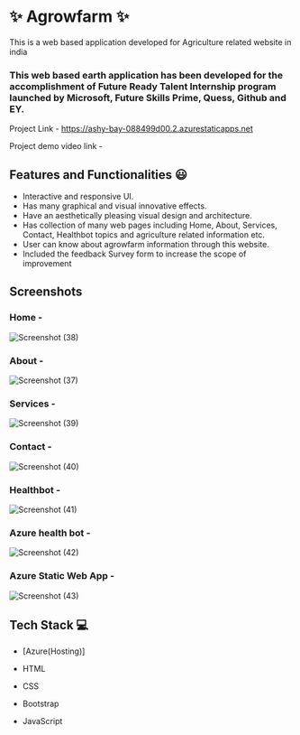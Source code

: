 # ✨ Agrowfarm ✨

This is a web based application developed for Agriculture related website in india

### This web based earth application has been developed for the accomplishment of Future Ready Talent Internship program launched by Microsoft, Future Skills Prime, Quess, Github and EY.


Project Link - https://ashy-bay-088499d00.2.azurestaticapps.net



Project demo video link -


## Features and Functionalities 😃

- Interactive and responsive UI.
- Has many graphical and visual innovative effects.
- Have an aesthetically pleasing visual design and architecture.
- Has collection of many web pages including Home, About, Services, Contact, Healthbot topics and agriculture related information etc.
- User can know about agrowfarm information through this website.
- Included the feedback Survey form to increase the scope of improvement 

## Screenshots






### Home -

![Screenshot (38)](https://user-images.githubusercontent.com/117890110/209575036-763a99be-5331-4f8f-97c9-725960facc96.png)


### About -

![Screenshot (37)](https://user-images.githubusercontent.com/117890110/209574672-66e2fa9f-4ee7-4f40-9f18-a510604e6c97.png)



### Services -

![Screenshot (39)](https://user-images.githubusercontent.com/117890110/209574805-e694351f-9a56-40c2-9dfa-6dd4eaa20c5a.png)



### Contact -

![Screenshot (40)](https://user-images.githubusercontent.com/117890110/209574853-5f1cf7dc-094e-49b7-848e-a3003b83a440.png)



### Healthbot - 

![Screenshot (41)](https://user-images.githubusercontent.com/117890110/209574903-015f3022-dcc3-4648-ac81-9a6a66c41597.png)



### Azure health bot -

![Screenshot (42)](https://user-images.githubusercontent.com/117890110/209574935-fdf7c143-80f8-4e27-ba09-04f509322424.png)



### Azure Static Web App -

![Screenshot (43)](https://user-images.githubusercontent.com/117890110/209574971-93af3799-6022-443c-8c37-463841e823a4.png)




## Tech Stack 💻

- [Azure(Hosting)]

- HTML

- CSS

- Bootstrap

 - JavaScript
